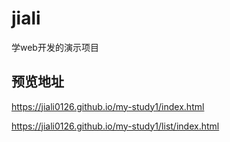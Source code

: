 # jiali
学web开发的演示项目

## 预览地址
https://jiali0126.github.io/my-study1/index.html

https://jiali0126.github.io/my-study1/list/index.html
